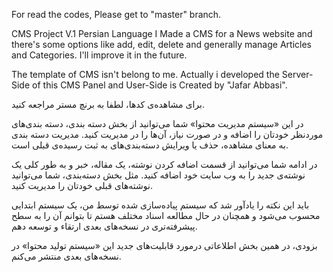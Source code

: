 For read the codes, Please get to "master" branch.

CMS Project V.1 Persian Language
I Made a CMS for a News website and there's some options like add, edit, delete and generally manage Articles and Categories. I'll improve it in the future.

The template of CMS isn't belong to me. Actually i developed the Server-Side of this CMS Panel and User-Side is Created by "Jafar Abbasi".


برای مشاهده‌ی کدها، لطفا به برنچ مستر مراجعه کنید.


در این «سیستم مدیریت محتوا» شما می‌توانید از بخش دسته بندی، دسته بندی‌های موردنظر خودتان را اضافه و در صورت نیاز، آن‌ها را در مدیریت کنید. مدیریت دسته بندی به معنای مشاهده، حذف یا ویرایش دسته‌بندی‌های به ثبت رسیده‌ی قبلی است.

در ادامه شما می‌توانید از قسمت اضافه کردن نوشته، یک مقاله، خبر و به طور کلی یک نوشته‌ی جدید را به وب سایت خود اضافه کنید. مثل بخش دسته‌بندی، شما می‌توانید نوشته‌های قبلی خودتان را مدیریت کنید. 

باید این نکته را یادآور شد که سیستم پیاده‌سازی شده توسط من، یک سیستم ابتدایی محسوب می‌شود و همچنان در حال مطالعه اسناد مختلف هستم تا بتوانم آن را به سطح پیشرفته‌تری در نسخه‌های بعدی ارتقاء و توسعه دهم.


بزودی، در همین بخش اطلاعاتی درمورد قابلیت‌های جدید این «سیستم تولید محتوا» در نسخه‌های بعدی منتشر می‌کنم.


